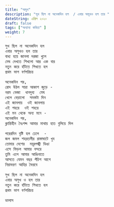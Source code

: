 ```yaml
---
title: "অসুখ"
description: "সুখ ছিল না অনেকদিন হল  / এবার অসুখও হল তার "
dateString: এপ্রিল ২০২০  
draft: false
tags: ["অন্যান্য কবিতা" ]
weight: 7
---
```

<pre>
সুখ ছিল না অনেকদিন হল 
এবার অসুখও হল তার 
বাধ্য হয়ে জানলা দরজা খুলে 
মেঘ দেখতে শিখলো আর এক বার 
নতুন করে হাঁটতে শিখতে হল 
প্রথম ভাগ বর্ণপরিচয় 

অনেকদিন পর, 
রোদ উঠল সারা আকাশ জুড়ে - 
নরম ভেজা  ধানদুব্য  মেঘ 
খেলে বেড়ালো  সমস্তটা দিন 
এই জানলায়  ওই জানলায়
এই শহরে  ওই শহরে  
এই মন থেকে অন্য মনে - 
অনেকদিন পর,
ক্লান্তিহীন নৈঃশব্দ আমার মাথায় হাত বুলিয়ে দিল 

পরেরদিন বৃষ্টি হল ঢেলে  - 
জল জমল শহরতলীর রাস্তাঘাটে খুব 
তোমার দেশের  ময়ূরপঙ্খী ডিঙা 
এসে ভিড়ল আমার বন্দরে 
তুমি এলে আমার আঙিনাতে 
আসতে যেমন বছর পঁচিশ আগে 
নিরাভরণ আহির ভৈরবে  

সুখ ছিল না অনেকদিন হল 
এবার অসুখ ও হল তার 
নতুন করে হাঁটতে শিখতে হল 
প্রথম ভাগ বর্ণপরিচয় 

ডালাস 

<pre>